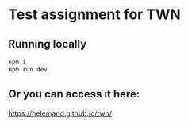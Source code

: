 # Test assignment for TWN

## Running locally

```bash
npm i
npm run dev
```

## Or you can access it here:
https://helemand.github.io/twn/
